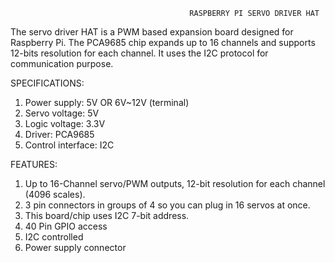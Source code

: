                                            RASPBERRY PI SERVO DRIVER HAT

The servo driver HAT is a PWM based expansion board designed for Raspberry Pi. The PCA9685 chip expands up to 16 channels and supports 12-bits resolution for each channel. It uses the I2C protocol for communication purpose.

SPECIFICATIONS:
1. Power supply: 5V OR 6V~12V (terminal)
2. Servo voltage: 5V
3. Logic voltage: 3.3V
4. Driver: PCA9685
5. Control interface: I2C

FEATURES:
1. Up to 16-Channel servo/PWM outputs, 12-bit resolution for each channel (4096 scales).
2. 3 pin connectors in groups of 4 so you can plug in 16 servos at once.
3. This board/chip uses I2C 7-bit address.
4. 40 Pin GPIO access
5. I2C controlled
6. Power supply connector
